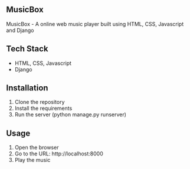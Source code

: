 ## MusicBox

MusicBox - A online web music player built using HTML, CSS, Javascript and Django

## Tech Stack

-   HTML, CSS, Javascript
-   Django

## Installation

1. Clone the repository
2. Install the requirements
3. Run the server (python manage.py runserver)

## Usage

1. Open the browser
2. Go to the URL: http://localhost:8000
3. Play the music
